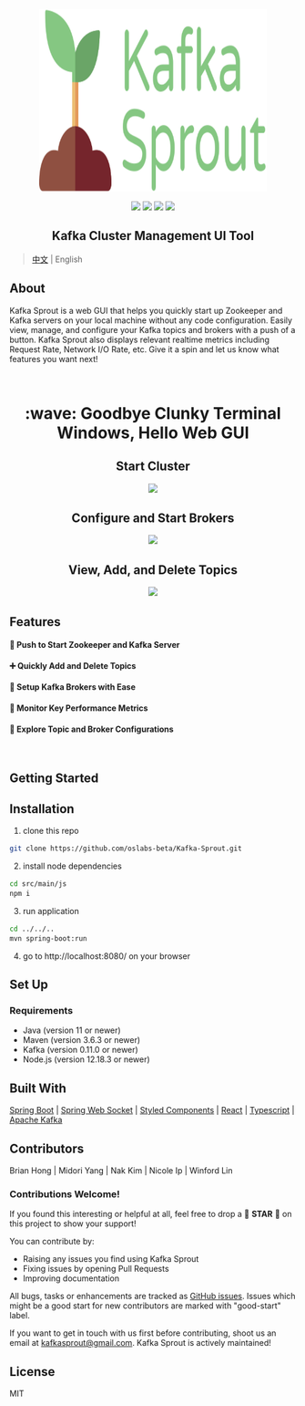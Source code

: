 <p align="center">
 <img src="./kafka_sprout_logo_v3.svg" width="400" height="320">
</p>

<p align="center">
  <img src="https://img.shields.io/badge/License-MIT-green.svg" />
  <img src="https://img.shields.io/badge/PRs-welcome-brightgreen.svg?style=flat-square)](http://makeapullrequest.com"/>
  <img src="https://img.shields.io/badge/contributions-welcome-brightgreen.svg?style=flat)](https://github.com/dwyl/esta/issues"/>
  <img src="https://travis-ci.org/boennemann/badges.svg?branch=master" /> 
</p>

<h2 align="center">Kafka Cluster Management UI Tool</h2>

> [中文](README_CN.md) | English


## About 

Kafka Sprout is a web GUI that helps you quickly start up Zookeeper and Kafka servers on your local machine without any code configuration. Easily view, manage, and configure your Kafka topics and brokers with a push of a button. Kafka Sprout also displays relevant realtime metrics including Request Rate, Network I/O Rate, etc. Give it a spin and let us know what features you want next! 


<br/>

<h1 align="center"> :wave: Goodbye Clunky Terminal Windows, Hello Web GUI </h1>

<h2 align="center"> Start Cluster </h2>

<p align="center"><img src="https://user-images.githubusercontent.com/63560710/89587313-6a6f2780-d80f-11ea-8ddb-e93972343d20.gif" /></p>

<h2 align="center"> Configure and Start Brokers </h2>

<p align="center"><img src="https://user-images.githubusercontent.com/63560710/89585288-9688a980-d80b-11ea-8817-865065c9e69d.gif" /></p>

<h2 align="center"> View, Add, and Delete Topics </h2>

<p align="center"><img src="https://user-images.githubusercontent.com/63560710/89585282-938db900-d80b-11ea-84e4-63a6b5b556a8.gif" /></p>



## Features

#### :rocket:  Push to Start Zookeeper and Kafka Server 

#### :heavy_plus_sign:  Quickly Add and Delete Topics 

#### :muscle:  Setup Kafka Brokers with Ease

#### :vertical_traffic_light:  Monitor Key Performance Metrics

#### :mag_right:  Explore Topic and Broker Configurations

<br/>

## Getting Started

## Installation

1. clone this repo
```sh
git clone https://github.com/oslabs-beta/Kafka-Sprout.git
```
2. install node dependencies
```sh
cd src/main/js
npm i
```
3. run application
```sh
cd ../../..
mvn spring-boot:run
```
4. go to http://localhost:8080/ on your browser

## Set Up
### Requirements
* Java (version 11 or newer)
* Maven (version 3.6.3 or newer)
* Kafka (version 0.11.0 or newer)
* Node.js (version 12.18.3 or newer)

## Built With

<a href="https://spring.io/projects/spring-boot">Spring Boot</a>
 | <a href="https://spring.io/guides/gs/messaging-stomp-websocket/">Spring Web Socket</a>
 | <a href="https://styled-components.com/">Styled Components</a>
 | <a href="https://reactjs.org/">React</a>
 | <a href="https://www.typescriptlang.org/">Typescript</a>
 | <a href="https://kafka.apache.org/">Apache Kafka</a>


## Contributors

Brian Hong | Midori Yang | Nak Kim | Nicole Ip | Winford Lin

### Contributions Welcome!

If you found this interesting or helpful at all, feel free to drop a :star2: **STAR** :star2: on this project to show your support!

You can contribute by:

* Raising any issues you find using Kafka Sprout
* Fixing issues by opening Pull Requests
* Improving documentation

All bugs, tasks or enhancements are tracked as <a href="https://github.com/oslabs-beta/Kafka-Sprout/issues">GitHub issues</a>. Issues which might be a good start for new contributors are marked with "good-start" label.

If you want to get in touch with us first before contributing, shoot us an email at kafkasprout@gmail.com. Kafka Sprout is actively maintained!

## License
MIT
